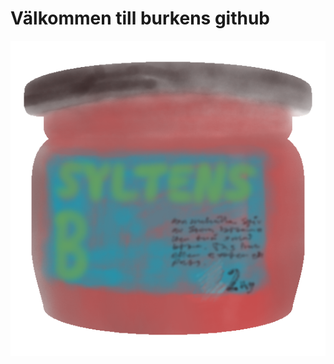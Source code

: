 # Välkommen till burkens github
![Image of Burk](https://github.com/syltensylten/syltens/blob/main/img/Syltensb.png)
